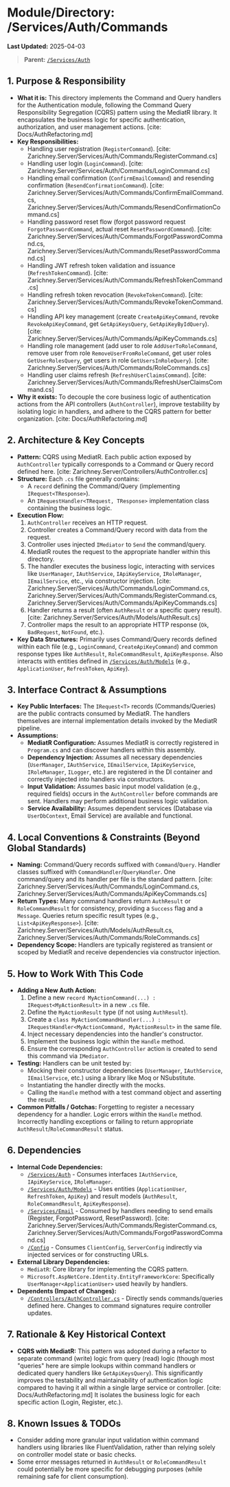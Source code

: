 # Module/Directory: /Services/Auth/Commands

**Last Updated:** 2025-04-03

> **Parent:** [`/Services/Auth`](../README.md)

## 1. Purpose & Responsibility

* **What it is:** This directory implements the Command and Query handlers for the Authentication module, following the Command Query Responsibility Segregation (CQRS) pattern using the MediatR library. It encapsulates the business logic for specific authentication, authorization, and user management actions. [cite: Docs/AuthRefactoring.md]
* **Key Responsibilities:**
    * Handling user registration (`RegisterCommand`). [cite: Zarichney.Server/Services/Auth/Commands/RegisterCommand.cs]
    * Handling user login (`LoginCommand`). [cite: Zarichney.Server/Services/Auth/Commands/LoginCommand.cs]
    * Handling email confirmation (`ConfirmEmailCommand`) and resending confirmation (`ResendConfirmationCommand`). [cite: Zarichney.Server/Services/Auth/Commands/ConfirmEmailCommand.cs, Zarichney.Server/Services/Auth/Commands/ResendConfirmationCommand.cs]
    * Handling password reset flow (forgot password request `ForgotPasswordCommand`, actual reset `ResetPasswordCommand`). [cite: Zarichney.Server/Services/Auth/Commands/ForgotPasswordCommand.cs, Zarichney.Server/Services/Auth/Commands/ResetPasswordCommand.cs]
    * Handling JWT refresh token validation and issuance (`RefreshTokenCommand`). [cite: Zarichney.Server/Services/Auth/Commands/RefreshTokenCommand.cs]
    * Handling refresh token revocation (`RevokeTokenCommand`). [cite: Zarichney.Server/Services/Auth/Commands/RevokeTokenCommand.cs]
    * Handling API key management (create `CreateApiKeyCommand`, revoke `RevokeApiKeyCommand`, get `GetApiKeysQuery`, `GetApiKeyByIdQuery`). [cite: Zarichney.Server/Services/Auth/Commands/ApiKeyCommands.cs]
    * Handling role management (add user to role `AddUserToRoleCommand`, remove user from role `RemoveUserFromRoleCommand`, get user roles `GetUserRolesQuery`, get users in role `GetUsersInRoleQuery`). [cite: Zarichney.Server/Services/Auth/Commands/RoleCommands.cs]
    * Handling user claims refresh (`RefreshUserClaimsCommand`). [cite: Zarichney.Server/Services/Auth/Commands/RefreshUserClaimsCommand.cs]
* **Why it exists:** To decouple the core business logic of authentication actions from the API controllers (`AuthController`), improve testability by isolating logic in handlers, and adhere to the CQRS pattern for better organization. [cite: Docs/AuthRefactoring.md]

## 2. Architecture & Key Concepts

* **Pattern:** CQRS using MediatR. Each public action exposed by `AuthController` typically corresponds to a Command or Query record defined here. [cite: Zarichney.Server/Controllers/AuthController.cs]
* **Structure:** Each `.cs` file generally contains:
    * A `record` defining the Command/Query (implementing `IRequest<TResponse>`).
    * An `IRequestHandler<TRequest, TResponse>` implementation class containing the business logic.
* **Execution Flow:**
    1. `AuthController` receives an HTTP request.
    2. Controller creates a Command/Query record with data from the request.
    3. Controller uses injected `IMediator` to `Send` the command/query.
    4. MediatR routes the request to the appropriate handler within this directory.
    5. The handler executes the business logic, interacting with services like `UserManager`, `IAuthService`, `IApiKeyService`, `IRoleManager`, `IEmailService`, etc., via constructor injection. [cite: Zarichney.Server/Services/Auth/Commands/LoginCommand.cs, Zarichney.Server/Services/Auth/Commands/RegisterCommand.cs, Zarichney.Server/Services/Auth/Commands/ApiKeyCommands.cs]
    6. Handler returns a result (often `AuthResult` or a specific query result). [cite: Zarichney.Server/Services/Auth/Models/AuthResult.cs]
    7. Controller maps the result to an appropriate HTTP response (`Ok`, `BadRequest`, `NotFound`, etc.).
* **Key Data Structures:** Primarily uses Command/Query records defined within each file (e.g., `LoginCommand`, `CreateApiKeyCommand`) and common response types like `AuthResult`, `RoleCommandResult`, `ApiKeyResponse`. Also interacts with entities defined in [`/Services/Auth/Models`](../Models/README.md) (e.g., `ApplicationUser`, `RefreshToken`, `ApiKey`).

## 3. Interface Contract & Assumptions

* **Key Public Interfaces:** The `IRequest<T>` records (Commands/Queries) are the public contracts consumed by MediatR. The handlers themselves are internal implementation details invoked by the MediatR pipeline.
* **Assumptions:**
    * **MediatR Configuration:** Assumes MediatR is correctly registered in `Program.cs` and can discover handlers within this assembly.
    * **Dependency Injection:** Assumes all necessary dependencies (`UserManager`, `IAuthService`, `IEmailService`, `IApiKeyService`, `IRoleManager`, `ILogger`, etc.) are registered in the DI container and correctly injected into handlers via constructors.
    * **Input Validation:** Assumes basic input model validation (e.g., required fields) occurs in the `AuthController` before commands are sent. Handlers may perform additional business logic validation.
    * **Service Availability:** Assumes dependent services (Database via `UserDbContext`, Email Service) are available and functional.

## 4. Local Conventions & Constraints (Beyond Global Standards)

* **Naming:** Command/Query records suffixed with `Command`/`Query`. Handler classes suffixed with `CommandHandler`/`QueryHandler`. One command/query and its handler per file is the standard pattern. [cite: Zarichney.Server/Services/Auth/Commands/LoginCommand.cs, Zarichney.Server/Services/Auth/Commands/ApiKeyCommands.cs]
* **Return Types:** Many command handlers return `AuthResult` or `RoleCommandResult` for consistency, providing a `Success` flag and a `Message`. Queries return specific result types (e.g., `List<ApiKeyResponse>`). [cite: Zarichney.Server/Services/Auth/Models/AuthResult.cs, Zarichney.Server/Services/Auth/Commands/RoleCommands.cs]
* **Dependency Scope:** Handlers are typically registered as transient or scoped by MediatR and receive dependencies via constructor injection.

## 5. How to Work With This Code

* **Adding a New Auth Action:**
    1. Define a new `record MyActionCommand(...) : IRequest<MyActionResult>` in a new `.cs` file.
    2. Define the `MyActionResult` type (if not using `AuthResult`).
    3. Create a `class MyActionCommandHandler(...) : IRequestHandler<MyActionCommand, MyActionResult>` in the same file.
    4. Inject necessary dependencies into the handler's constructor.
    5. Implement the business logic within the `Handle` method.
    6. Ensure the corresponding `AuthController` action is created to send this command via `IMediator`.
* **Testing:** Handlers can be unit tested by:
    * Mocking their constructor dependencies (`UserManager`, `IAuthService`, `IEmailService`, etc.) using a library like Moq or NSubstitute.
    * Instantiating the handler directly with the mocks.
    * Calling the `Handle` method with a test command object and asserting the result.
* **Common Pitfalls / Gotchas:** Forgetting to register a necessary dependency for a handler. Logic errors within the `Handle` method. Incorrectly handling exceptions or failing to return appropriate `AuthResult`/`RoleCommandResult` status.

## 6. Dependencies

* **Internal Code Dependencies:**
    * [`/Services/Auth`](../README.md) - Consumes interfaces `IAuthService`, `IApiKeyService`, `IRoleManager`.
    * [`/Services/Auth/Models`](../Models/README.md) - Uses entities (`ApplicationUser`, `RefreshToken`, `ApiKey`) and result models (`AuthResult`, `RoleCommandResult`, `ApiKeyResponse`).
    * [`/Services/Email`](../../Services/Email/README.md) - Consumed by handlers needing to send emails (Register, ForgotPassword, ResetPassword). [cite: Zarichney.Server/Services/Auth/Commands/RegisterCommand.cs, Zarichney.Server/Services/Auth/Commands/ForgotPasswordCommand.cs]
    * [`/Config`](../../Config/README.md) - Consumes `ClientConfig`, `ServerConfig` indirectly via injected services or for constructing URLs.
* **External Library Dependencies:**
    * `MediatR`: Core library for implementing the CQRS pattern.
    * `Microsoft.AspNetCore.Identity.EntityFrameworkCore`: Specifically `UserManager<ApplicationUser>` used heavily by handlers.
* **Dependents (Impact of Changes):**
    * [`/Controllers/AuthController.cs`](../../Controllers/AuthController.cs) - Directly sends commands/queries defined here. Changes to command signatures require controller updates.

## 7. Rationale & Key Historical Context

* **CQRS with MediatR:** This pattern was adopted during a refactor to separate command (write) logic from query (read) logic (though most "queries" here are simple lookups within command handlers or dedicated query handlers like `GetApiKeysQuery`). This significantly improves the testability and maintainability of authentication logic compared to having it all within a single large service or controller. [cite: Docs/AuthRefactoring.md] It isolates the business logic for each specific action (Login, Register, etc.).

## 8. Known Issues & TODOs

* Consider adding more granular input validation within command handlers using libraries like FluentValidation, rather than relying solely on controller model state or basic checks.
* Some error messages returned in `AuthResult` or `RoleCommandResult` could potentially be more specific for debugging purposes (while remaining safe for client consumption).